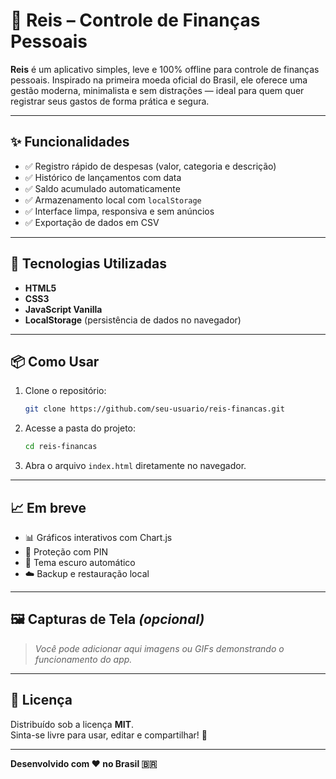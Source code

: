 # 💸 Reis – Controle de Finanças Pessoais

**Reis** é um aplicativo simples, leve e 100% offline para controle de finanças pessoais. Inspirado na primeira moeda oficial do Brasil, ele oferece uma gestão moderna, minimalista e sem distrações — ideal para quem quer registrar seus gastos de forma prática e segura.

---

## ✨ Funcionalidades

- ✅ Registro rápido de despesas (valor, categoria e descrição)
- ✅ Histórico de lançamentos com data
- ✅ Saldo acumulado automaticamente
- ✅ Armazenamento local com `localStorage`
- ✅ Interface limpa, responsiva e sem anúncios
- ✅ Exportação de dados em CSV

---

## 🚀 Tecnologias Utilizadas

- **HTML5**
- **CSS3**
- **JavaScript Vanilla**
- **LocalStorage** (persistência de dados no navegador)

---

## 📦 Como Usar

1. Clone o repositório:
   ```bash
   git clone https://github.com/seu-usuario/reis-financas.git
   ```

2. Acesse a pasta do projeto:
   ```bash
   cd reis-financas
   ```

3. Abra o arquivo `index.html` diretamente no navegador.

---

## 📈 Em breve

- 📊 Gráficos interativos com Chart.js
- 🔐 Proteção com PIN
- 🌙 Tema escuro automático
- ☁️ Backup e restauração local

---

## 🖼️ Capturas de Tela *(opcional)*

> _Você pode adicionar aqui imagens ou GIFs demonstrando o funcionamento do app._

---

## 📜 Licença

Distribuído sob a licença **MIT**.  
Sinta-se livre para usar, editar e compartilhar! 🤝

---

**Desenvolvido com ♥ no Brasil 🇧🇷**
